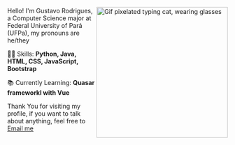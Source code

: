  <a href="https://ibb.co/4sLSspC"><img src="https://acegif.com/wp-content/uploads/cat-typing-1.gif" border="" alt="Gif pixelated typing cat, wearing glasses" width="300" height="300" align="right"></a>

Hello! I'm Gustavo Rodrigues, a Computer Science major at Federal University of Pará (UFPa), my pronouns are he/they

 👩‍💻 Skills: <strong>Python, Java, HTML, CSS, JavaScript, Bootstrap</strong>

📚 Currently Learning: <strong>Quasar frameworkl with Vue</strong>

Thank You for visiting my profile, if you want to talk about anything, feel free to <a href="mailto:guscorod@gmail.com">Email me</a>
